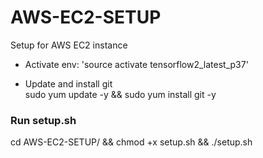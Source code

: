# AWS-EC2-SETUP
Setup for AWS EC2 instance


- Activate env: 'source activate tensorflow2_latest_p37'

- Update and install git                                                                        
  sudo yum update -y && sudo yum install git -y



### Run setup.sh
cd AWS-EC2-SETUP/ && chmod +x setup.sh && ./setup.sh
